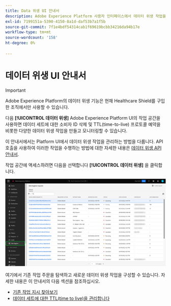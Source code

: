 ```yaml
---
title: Data 위생 UI 안내서
description: Adobe Experience Platform 사용자 인터페이스에서 데이터 위생 작업을 관리하는 방법을 알아봅니다.
exl-id: 7199151a-5390-4150-8a1d-daf53b7a1f5b
source-git-commit: 7f1e4bdf54314cab1f69619bcbb34216da94b17e
workflow-type: tm+mt
source-wordcount: '158'
ht-degree: 0%

---
```


# 데이터 위생 UI 안내서

>[!IMPORTANT]
>
>Adobe Experience Platform의 데이터 위생 기능은 현재 Healthcare Shield를 구입한 조직에서만 사용할 수 있습니다.

다음 **[!UICONTROL 데이터 위생]** Adobe Experience Platform UI의 작업 공간을 사용하면 데이터 세트에 대한 소비자 ID 삭제 및 TTL(time-to-live) 프로토콜 예약을 비롯한 다양한 데이터 위생 작업을 만들고 모니터링할 수 있습니다.

이 안내서에서는 Platform UI에서 데이터 위생 작업을 관리하는 방법을 다룹니다. API 호출을 사용하여 이러한 작업을 수행하는 방법에 대한 자세한 내용은 [데이터 위생 API 안내서](../api/overview.md).

작업 공간에 액세스하려면 다음을 선택합니다 **[!UICONTROL 데이터 위생]** 을 클릭합니다.

![이미지를 보여주는 이미지 [!UICONTROL 데이터 위생] 플랫폼 UI의 작업 영역](../images/ui/overview/home.png)

여기에서 기존 작업 주문을 탐색하고 새로운 데이터 위생 작업을 구성할 수 있습니다. 자세한 내용은 이 안내서의 다음 섹션을 참조하십시오.

* [기존 작업 지시 찾아보기](./browse.md)
* [데이터 세트에 대한 TTL(time to live)을 관리합니다](./ttl.md)

